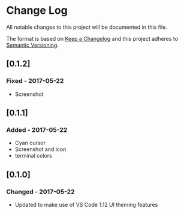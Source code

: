 # Change Log
All notable changes to this project will be documented in this file.

The format is based on [Keep a Changelog](http://keepachangelog.com/)
and this project adheres to [Semantic Versioning](http://semver.org/).

## [0.1.2]
### Fixed - 2017-05-22
- Screenshot

## [0.1.1]
### Added - 2017-05-22
- Cyan cursor
- Screenshot and icon
- terminal colors

## [0.1.0]
### Changed - 2017-05-22
- Updated to make use of VS Code 1.12 UI theming features
